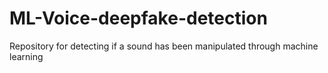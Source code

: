 # ML-Voice-deepfake-detection
Repository for detecting if a sound has been manipulated through machine learning
